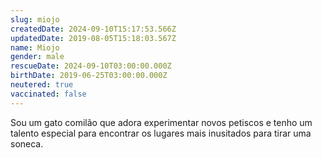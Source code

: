 ```yaml
---
slug: miojo
createdDate: 2024-09-10T15:17:53.566Z
updatedDate: 2019-08-05T15:18:03.567Z
name: Miojo
gender: male
rescueDate: 2024-09-10T03:00:00.000Z
birthDate: 2019-06-25T03:00:00.000Z
neutered: true
vaccinated: false
---
```


Sou um gato comilão que adora experimentar novos petiscos e tenho um talento especial para encontrar os lugares mais inusitados para tirar uma soneca.
